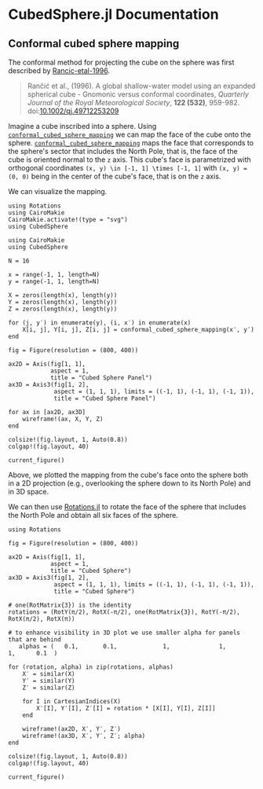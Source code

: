 # CubedSphere.jl Documentation

## Conformal cubed sphere mapping

The conformal method for projecting the cube on the sphere was first described by [Rancic-etal-1996](@citet).

> Rančić et al., (1996). A global shallow-water model using an expanded spherical cube - Gnomonic versus conformal coordinates, _Quarterly Journal of the Royal Meteorological Society_, **122 (532)**, 959-982. doi:[10.1002/qj.49712253209](https://doi.org/10.1002/qj.49712253209)

Imagine a cube inscribed into a sphere. Using [`conformal_cubed_sphere_mapping`](@ref) we can map the face of the
cube onto the sphere. [`conformal_cubed_sphere_mapping`](@ref) maps the face that corresponds to the sphere's
sector that includes the North Pole, that is, the face of the cube is oriented normal to the ``z`` axis. This cube's
face is parametrized with orthogonal coordinates ``(x, y) \in [-1, 1] \times [-1, 1]`` with ``(x, y) = (0, 0)`` being
in the center of the cube's face, that is on the ``z`` axis.

We can visualize the mapping.

```@setup 1
using Rotations
using CairoMakie
CairoMakie.activate!(type = "svg")
using CubedSphere
```

```@example 1
using CairoMakie
using CubedSphere

N = 16

x = range(-1, 1, length=N)
y = range(-1, 1, length=N)

X = zeros(length(x), length(y))
Y = zeros(length(x), length(y))
Z = zeros(length(x), length(y))

for (j, y′) in enumerate(y), (i, x′) in enumerate(x)
    X[i, j], Y[i, j], Z[i, j] = conformal_cubed_sphere_mapping(x′, y′)
end

fig = Figure(resolution = (800, 400))

ax2D = Axis(fig[1, 1],
            aspect = 1,
            title = "Cubed Sphere Panel")
ax3D = Axis3(fig[1, 2],
             aspect = (1, 1, 1), limits = ((-1, 1), (-1, 1), (-1, 1)),
             title = "Cubed Sphere Panel")

for ax in [ax2D, ax3D]
    wireframe!(ax, X, Y, Z)
end

colsize!(fig.layout, 1, Auto(0.8))
colgap!(fig.layout, 40)

current_figure()
```

Above, we plotted the mapping from the cube's face onto the sphere both in a 2D projection (e.g., overlooking
the sphere down to its North Pole) and in 3D space.

We can then use [Rotations.jl](https://github.com/JuliaGeometry/Rotations.jl) to rotate the face of the
sphere that includes the North Pole and obtain all six faces of the sphere.

```@example 1
using Rotations

fig = Figure(resolution = (800, 400))

ax2D = Axis(fig[1, 1],
            aspect = 1,
            title = "Cubed Sphere")
ax3D = Axis3(fig[1, 2],
             aspect = (1, 1, 1), limits = ((-1, 1), (-1, 1), (-1, 1)),
             title = "Cubed Sphere")

# one(RotMatrix{3}) is the identity
rotations = (RotY(π/2), RotX(-π/2), one(RotMatrix{3}), RotY(-π/2), RotX(π/2), RotX(π))

# to enhance visibility in 3D plot we use smaller alpha for panels that are behind
   alphas = (   0.1,       0.1,             1,              1,          1,      0.1  )

for (rotation, alpha) in zip(rotations, alphas)
    X′ = similar(X)
    Y′ = similar(Y)
    Z′ = similar(Z)

    for I in CartesianIndices(X)
        X′[I], Y′[I], Z′[I] = rotation * [X[I], Y[I], Z[I]]
    end

    wireframe!(ax2D, X′, Y′, Z′)
    wireframe!(ax3D, X′, Y′, Z′; alpha)
end

colsize!(fig.layout, 1, Auto(0.8))
colgap!(fig.layout, 40)

current_figure()
```
